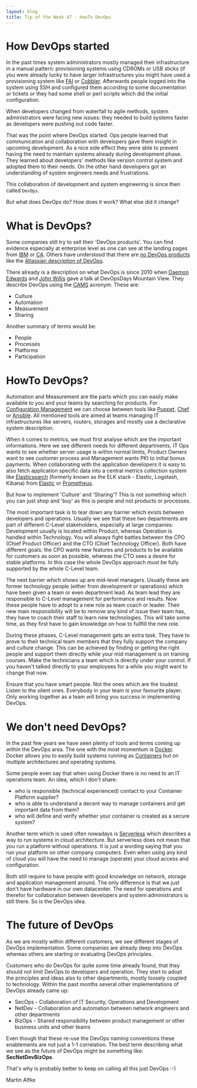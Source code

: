 ```yaml
---
layout: blog
title: Tip of the Week 47 - HowTo DevOps
---
```


# How DevOps started

In the past times system administrators mostly managed their infrastructure in a manual pattern: provisioning systems using CDROMs or USB sticks (if you were already lucky to have larger infrastructures you might have used a provisioning system like [FAI](https://fai-project.org/) or [Cobbler]((http://cobbler.github.io/)). Afterwards people logged into the system using SSH and configured them according to some documentation or tickets or they had some shell or perl scripts which did the initial configuration.

When developers changed from waterfall to agile methods, system administrators were facing new issues: they needed to build systems faster as developers were pushing out code faster.

That was the point where DevOps started. Ops people learned that communication and collaboration with developers gave them insight in upcoming development. As a nice side effect they were able to prevent having the need to maintain systems already during development phase. They learned about developers' methods like version control system and adopted them to their needs. On the other hand developers got an understanding of system engineers needs and frustrations.

This collaboration of development and system engineering is since then called `DevOps`.

But what does DevOps do? How does it work? What else did it change?

# What is DevOps?

Some companies still try to sell their 'DevOps products'. You can find evidence especially at enterprise level as one can see at the landing pages from [IBM](https://www.ibm.com/ibm/devops/us/en/products/) or [CA](https://www.ca.com/us/why-ca/devops.html). Others have understood that there are [no DevOps products](https://techbeacon.com/no-there-no-such-thing-devops-product) like the [Atlassian description of DevOps](https://www.atlassian.com/devops).

There already is a description on what DevOps is since 2010 when [Daemon Edwards](http://devopsdictionary.com/wiki/Damon_Edwards) and [John Willis](http://devopsdictionary.com/index.php?title=John_Willis&action=edit&redlink=1) gave a talk at DevOpsDays Mountain View. They describe DevOps using the [CAMS](http://devopsdictionary.com/wiki/CAMS)  acronym. These are:

- Culture
- Automation
- Measurement
- Sharing

Another summary of terms would be:
- People
- Processes
- Platforms
- Participation

# HowTo DevOps?

Automation and Measurement are the parts which you can easily make available to you and your teams by searching for products.
For [Configuration Management](https://en.wikipedia.org/wiki/Configuration_management) we can choose between tools like [Puppet](https://puppet.com/), [Chef](https://www.chef.io/chef/) or [Ansible](https://www.ansible.com/). All mentioned tools are aimed at teams managing IT infrastructures like servers, routers, storages and mostly use a declarative system description.

When it comes to metrics, we must first analyse which are the important informations. Here we see different needs for different departments. IT Ops wants to see whether server usage is within normal limits, Product Owners want to see customer process and Management wants PKI to initial bonus payments.
When collaborating with the application developers it is easy to also fetch application specific data into a central metrics collection system like [Elasticsearch](https://en.wikipedia.org/wiki/Elasticsearch) (formerly known as the ELK stack - Elastic, Logstash, Kibana) from [Elastic](https://www.elastic.co/webinars/introduction-elk-stack) or [Prometheus](https://prometheus.io/).

But how to implement 'Culture' and 'Sharing'? This is not something which you can just shop and 'buy' as this is people and not products or processes.

The most important task is to tear down any barrier which exists between developers and operations. Usually we see that these two departments are part of different C-Level stakeholders, especially at large companies: Development usually is located within Product, whereas Operation is handled within Technology. You will always fight battles between the CPO (Chief Product Officer) and the CTO (Chief Technology Officer). Both have different goals: the CPO wants new features and products to be available for customers as soon as possible, whereas the CTO sees a desire for stable platforms.
In this case the whole DevOps approach must be fully supported by the whole C-Level team.

The next barrier which shows up are mid-level managers. Usually these are former technology people (either from development or operations) which have been given a team or even department lead. As team lead they are responsible to C-Level management for performance and results. Now these people have to adopt to a new role as team coach or leader. Their new main responsibility will be to remove any kind of issue their team has, they have to coach their staff to learn new technologies. This will take some time, as they first have to gain knowledge on how to fullfill the new role.

During these phases, C-Level management gets an extra task. They have to prove to their technical team members that they fully support the company and culture change. This can be achieved by finding or getting the right people and support them directly while your mid management is on training courses. Make the technicians a team which is directly under your control. If you haven't talked directly to your employees for a while you might want to change that now.

Ensure that you have smart people. Not the ones which are the loudest. Listen to the silent ones. Everybody in your team is your favourite player. Only working together as a team will bring you success in implementing DevOps.

# We don't need DevOps?

In the past few years we have seen plenty of tools and terms coming up within the DevOps area.
The one with the most momentum is [Docker](https://www.docker.com/). Docker allows you to easily build systems running as [Containers](https://en.wikipedia.org/wiki/LXC) but on multiple architectures and operating systems.

Some people even say that when using Docker there is no need to an IT operations team. An idea, which I don't share:
- who is responsible (technical experienced) contact to your Container Platform supplier?
- who is able to understand a decent way to manage containers and get important data from them?
- who will define and verify whether your container is created as a secure system?

Another term which is used often nowadays is [Serverless](https://en.wikipedia.org/wiki/Serverless_computing) which describes a way to run systems in cloud architecture. But serverless does not mean that you run a platform without operations. It is just a wording saying that you run your platform on other company computers.
Even when using any kind of cloud you will have the need to manage (operate) your cloud access and configuration.

Both still require to have people with good knowledge on network, storage and application management around. The only difference is that we just don't have hardware in our own datacenter. The need for operations and therefor for collaboration between developers and system administrators is still there. So is the DevOps idea.

# The future of DevOps

As we are mostly within different customers, we see different stages of DevOps implementation. Some companies are already deep into DevOps whereas others are starting or evaluating DevOps principles.

Customers who do DevOps for quite some time already found, that they should not limit DevOps to developers and operation. They start to adopt the principles and ideas also to other departments, mostly loosely coupled to technology.
Within the past months several other implementations of DevOps already came up:
- SecOps - Collaboration of IT Security, Operations and Development
- NetDev - Collaboration and automation between network engineers and other departments
- BizOps - Shared responsibility between product management or other business units and other teams

Even though that these re-use the DevOps naming conventions these enablements are not just a 1-1 correlation. The best term describing what we see as the future of DevOps might be something like: **SecNetDevBizOps**.

That's why is probably better to keep on calling all this just DevOps :-)

Martin Alfke
